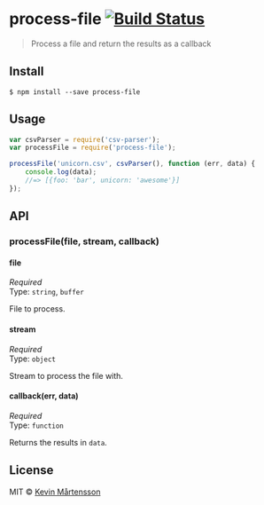 # process-file [![Build Status](https://travis-ci.org/kevva/process-file.svg?branch=master)](https://travis-ci.org/kevva/process-file)

> Process a file and return the results as a callback


## Install

```
$ npm install --save process-file
```


## Usage

```js
var csvParser = require('csv-parser');
var processFile = require('process-file');

processFile('unicorn.csv', csvParser(), function (err, data) {
	console.log(data);
	//=> [{foo: 'bar', unicorn: 'awesome'}]
});
```


## API

### processFile(file, stream, callback)

#### file

*Required*  
Type: `string`, `buffer`

File to process.

#### stream

*Required*  
Type: `object`

Stream to process the file with.

#### callback(err, data)

*Required*  
Type: `function`

Returns the results in `data`.


## License

MIT © [Kevin Mårtensson](http://github.com/kevva)
